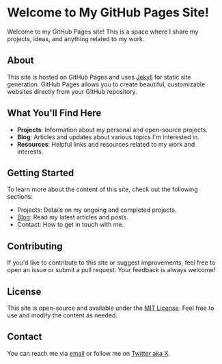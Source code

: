 # Welcome to My GitHub Pages Site!

Welcome to my GitHub Pages site! This is a space where I share my projects, ideas, and anything related to my work.

## About

This site is hosted on GitHub Pages and uses [Jekyll](https://jekyllrb.com/) for static site generation. GitHub Pages allows you to create beautiful, customizable websites directly from your GitHub repository.

## What You'll Find Here

- **Projects**: Information about my personal and open-source projects.
- **Blog**: Articles and updates about various topics I'm interested in.
- **Resources**: Helpful links and resources related to my work and interests.

## Getting Started

To learn more about the content of this site, check out the following sections:

- Projects: Details on my ongoing and completed projects.
- [Blog](https://hkitago.com/): Read my latest articles and posts.
- Contact: How to get in touch with me.

## Contributing

If you'd like to contribute to this site or suggest improvements, feel free to open an issue or submit a pull request. Your feedback is always welcome!

## License

This site is open-source and available under the [MIT License](LICENSE). Feel free to use and modify the content as needed.

## Contact

You can reach me via [email](mailto:hkitago@gmail.com) or follow me on [Twitter aka X](https://x.com/hkitago).
